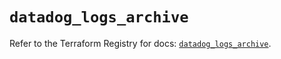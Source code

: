 # `datadog_logs_archive`

Refer to the Terraform Registry for docs: [`datadog_logs_archive`](https://registry.terraform.io/providers/datadog/datadog/3.75.0/docs/resources/logs_archive).

